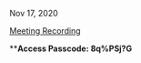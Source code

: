 Nov 17, 2020

[Meeting Recording](https://exeterlms.zoom.us/rec/share/4QQPx_UsEWBGagZZGUwYRy3FCuJGPUy_K8LvEFLm-B0UJqu__M_I1qor9LFXGsY8.up2s6XT02-eOs-tB)

****Access Passcode: 8q%PSj?G**